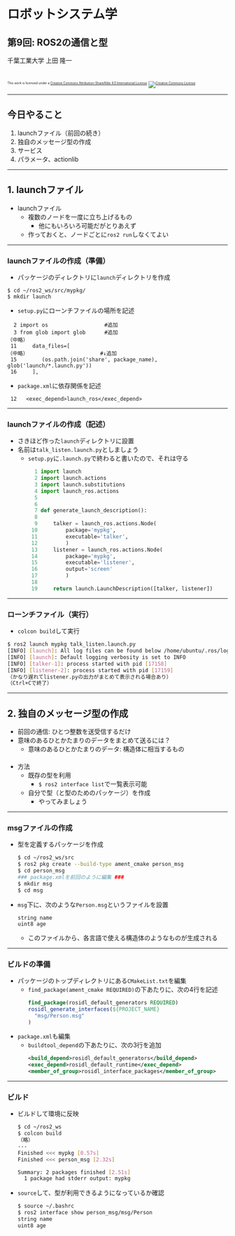 # ロボットシステム学

## 第9回: ROS2の通信と型

千葉工業大学 上田 隆一

<br />

<p style="font-size:50%">
This work is licensed under a <a rel="license" href="http://creativecommons.org/licenses/by-sa/4.0/">Creative Commons Attribution-ShareAlike 4.0 International License</a>.
<a rel="license" href="http://creativecommons.org/licenses/by-sa/4.0/">
<img alt="Creative Commons License" style="border-width:0" src="https://i.creativecommons.org/l/by-sa/4.0/88x31.png" /></a>
</p>

---

## 今日やること

1. launchファイル（前回の続き）
2. 独自のメッセージ型の作成
3. サービス
4. パラメータ、actionlib

---

## 1. <span style="text-transform:none">launchファイル</span>

* launchファイル
  * 複数のノードを一度に立ち上げるもの
    * 他にもいろいろ可能だがとりあえず
  * 作っておくと、ノードごとに`ros2 run`しなくてよい

---

###  <span style="text-transform:none">launch</span>ファイルの作成（準備）

* パッケージのディレクトリに`launch`ディレクトリを作成
```
$ cd ~/ros2_ws/src/mypkg/
$ mkdir launch
```

* `setup.py`にローンチファイルの場所を記述
```
  2 import os                  #追加
  3 from glob import glob      #追加
（中略）
 11     data_files=[
（中略）                       #↓追加
 15        (os.path.join('share', package_name), glob('launch/*.launch.py'))
 16     ],
```
* `package.xml`に依存関係を記述
```
 12   <exec_depend>launch_ros</exec_depend>
```

---

###  <span style="text-transform:none">launch</span>ファイルの作成（記述）

* さきほど作った`launch`ディレクトリに設置
* 名前は`talk_listen.launch.py`としましょう
  * `setup.py`に`.launch.py`で終わると書いたので、それは守る
    ```python
      1 import launch
      2 import launch.actions
      3 import launch.substitutions
      4 import launch_ros.actions
      5
      6
      7 def generate_launch_description():
      8
      9     talker = launch_ros.actions.Node(
     10         package='mypkg',
     11         executable='talker',
     12         )
     13     listener = launch_ros.actions.Node(
     14         package='mypkg',
     15         executable='listener',
     16         output='screen'
     17         )
     18
     19     return launch.LaunchDescription([talker, listener])
    ```

---

### ローンチファイル（実行）

* `colcon build`して実行
```bash
$ ros2 launch mypkg talk_listen.launch.py
[INFO] [launch]: All log files can be found below /home/ubuntu/.ros/log/202...
[INFO] [launch]: Default logging verbosity is set to INFO
[INFO] [talker-1]: process started with pid [17158]
[INFO] [listener-2]: process started with pid [17159]
（かなり遅れてlistener.pyの出力がまとめて表示される場合あり）
（Ctrl+Cで終了）
```

---

## 2. 独自のメッセージ型の作成

* 前回の通信: ひとつ整数を送受信するだけ
* 意味のあるひとかたまりのデータをまとめて送るには？
  * 意味のあるひとかたまりのデータ: 構造体に相当するもの<br />　
* 方法
  * 既存の型を利用
    * `$ ros2 interface list`で一覧表示可能
  * 自分で型（と型のためのパッケージ）を作成
    * やってみましょう

---

### <span style="text-transform:none">msg</span>ファイルの作成

* 型を定義するパッケージを作成
  ```bash
  $ cd ~/ros2_ws/src
  $ ros2 pkg create --build-type ament_cmake person_msg
  $ cd person_msg
  ### package.xmlを前回のように編集 ###
  $ mkdir msg
  $ cd msg
  ```
* `msg`下に、次のような`Person.msg`というファイルを設置
    ```
    string name
    uint8 age
    ```
   * このファイルから、各言語で使える構造体のようなものが生成される

---

### ビルドの準備

* パッケージのトップディレクトリにある`CMakeList.txt`を編集
  * `find_package(ament_cmake REQUIRED)`の下あたりに、次の4行を記述
    ```cmake
    find_package(rosidl_default_generators REQUIRED)
    rosidl_generate_interfaces(${PROJECT_NAME}
      "msg/Person.msg"
    )
    ```
* `package.xml`も編集
  * `buildtool_depend`の下あたりに、次の3行を追加
    ```xml
    <build_depend>rosidl_default_generators</build_depend>
    <exec_depend>rosidl_default_runtime</exec_depend>
    <member_of_group>rosidl_interface_packages</member_of_group>
    ```

---

### ビルド

* ビルドして環境に反映
  ```bash
  $ cd ~/ros2_ws
  $ colcon build
  （略）
  ---
  Finished <<< mypkg [0.57s]
  Finished <<< person_msg [2.32s]                     
  
  Summary: 2 packages finished [2.51s]
    1 package had stderr output: mypkg
  ```
* `source`して、型が利用できるようになっているか確認
  ```bash
  $ source ~/.bashrc
  $ ros2 interface show person_msg/msg/Person
  string name
  uint8 age
  ```

